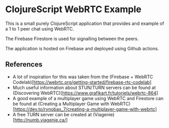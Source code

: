 # ClojureScript WebRTC Example

This is a small purely ClojureScript application that provides and example of a 1 to 1 peer chat using WebRTC.

The Firebase Firestore is used for signalling between the peers.

The application is hosted on Firebase and deployed using Github actions.

## References

* A lot of inspiration for this was taken from the (Firebase + WebRTC Codelab)[https://webrtc.org/getting-started/firebase-rtc-codelab]
* Much useful information about STUN/TURN servers can be found at (Discovering WebRTC)[https://www.grafikart.fr/tutoriels/webrtc-864]
* A good example of a multiplayer game using WebRTC and Firestore can be found at (Creating a Multiplayer Game with WebRTC)[https://dev.to/rynobax_7/creating-a-multiplayer-game-with-webrtc]
* A free TURN server can be created at (Viagenie)[http://numb.viagenie.ca/]
